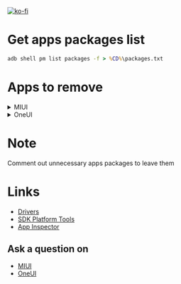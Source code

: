 [![ko-fi](https://www.ko-fi.com/img/githubbutton_sm.svg)](https://ko-fi.com/Q5Q51QUJC)

# Get apps packages list

```cmd
adb shell pm list packages -f > %CD%\packages.txt
```

# Apps to remove

<details>
  <summary>MIUI</summary>

- Браузер ([Firefox](https://play.google.com/store/apps/details?id=org.mozilla.firefox))
- Chrome
- Загрузки ([X-plore File Manager](https://play.google.com/store/apps/details?id=com.lonelycatgames.Xplore))
- Диктофон
- Меню SIM-карты
- Каталог живых обоев
- YouTube ([YouTube Vanced](https://vanced.app))
- Android Accessibility Suite
- Facebook
- Google Диск
- Карты
- Google Фото
- Duo
- Device Health Services
- Цифровое благополучие
- Gmail
- Google Play Музыка
- Google Play Игры
- Android Auto
- Google Play Фильмы
- Объектив
- Google Play Services for AR
- Bookmark Provider
- Карусель обоев
- Быстрые приложения
- Заметки
- Справочник
- Проводник ([X-plore File Manager](https://play.google.com/store/apps/details?id=com.lonelycatgames.Xplore))
- Лента виджетов
- Analytics
- Компас
- FM-радио
- Служба FM радио
- Сервисы и обратная связь
- msa
- Музыка
- Mi Видео
- PartnerNetflixActivation
- Joyose
- Сканер
- Игры
- GetApps

</details>

<details>
  <summary>OneUI</summary>

- Ar Zone
- Ar-зарисовка
- Ar-приложения
- Bixby
- Bixby Vision
- Bixby Voice
- Bixby Vision Framework
- Bookmark Provider
- Briefing
- Chrome
- DECO PIC
- Dex для ПК
- Device Health Services
- Duo
- Facebook
- Galaxy Themes
- Galaxy Wearable
- Game Booster
- Game Launcher
- Game Optimizing Service
- Gmail
- Google
- Google Play Services for AR
- Google Play Фильмы
- Google Фото
- Health Service
- Link Sharing
- Office
- OneDrive
- Outlook
- Samsung Daily
- Samsung DeX
- Samsung Galaxy Friends
- Samsung Global Goals
- Samsung Health
- Samsung Internet ([Firefox](https://play.google.com/store/apps/details?id=org.mozilla.firefox))
- Samsung Kids
- Samsung Notes
- Samsung Pass
- Samsung Pass Provider
- Samsung Pay
- Secure Folder
- SmartThings
- SwiftKey factory settings
- Wearable Manager Installer
- YouTube ([YouTube Vanced](https://vanced.app))
- YouTube Music
- Автозаполнение с Samsung Pass
- Включение голосом
- Главный экран Samsung DeX
- Google Диск
- Диспетчер вашего телефона
- Звукозапись
- Карты
- Каталог живых обоев
- Клавиатура Microsoft SwiftKey
- Клавиатура Samsung
- Люди
- Мои файлы ([X-plore File Manager](https://play.google.com/store/apps/details?id=com.lonelycatgames.Xplore))
- Погода
- Прямая расшифровка
- Редактор AR-эмодзи
- Руководство пользователя
- Служба Bixby
- Советы
- Стикеры AR Emoji
- Сценарии Bixby
- Установщик Kids
- Яндекс

</details>

# Note

Comment out unnecessary apps packages to leave them

# Links

- [Drivers](https://developer.android.com/studio/run/win-usb)
- [SDK Platform Tools](https://developer.android.com/studio/releases/platform-tools.html)
- [App Inspector](https://play.google.com/store/apps/details?id=bg.projectoria.appinspector)

## Ask a question on

- [MIUI](https://4pda.ru/forum/index.php?s=&showtopic=955101&view=findpost&p=93561572)
- [OneUI](https://4pda.ru/forum/index.php?s=&showtopic=953111&view=findpost&p=97533733)


